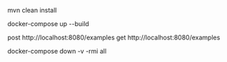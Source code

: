 mvn clean install

docker-compose up --build

post http://localhost:8080/examples
get http://localhost:8080/examples

docker-compose down -v -rmi all